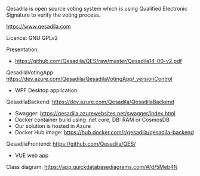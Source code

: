 Qesadila is open source voting system which is using Qualified Electronic Signature to verify the voting process.

https://www.qesadila.com

Licence: GNU GPLv2

Presentation:
- https://github.com/Qesadila/QES/raw/master/Qesadila14-00-v2.pdf

QesadilaVotingApp: https://dev.azure.com/Qesadila/QesadilaVotingApp/_versionControl
 - WPF Desktop application

QesadilaBackend: https://dev.azure.com/Qesadila/QesadilaBackend
 - Swagger: https://qesadila.azurewebsites.net/swagger/index.html
 - Docker container build using .net core, DB: RAM or CosmosDB
 - Our solution is hosted in Azure
 - Docker Hub image: https://hub.docker.com/r/qesadila/qesadila-backend
 
QesadilaFrontend: https://github.com/Qesadila/QES/
 - VUE web app

Class diagram: https://app.quickdatabasediagrams.com/#/d/5Meb4N
